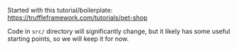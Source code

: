 Started with this tutorial/boilerplate: https://truffleframework.com/tutorials/pet-shop

Code in `src/` directory will significantly change, but it likely has some
useful starting points, so we will keep it for now.
